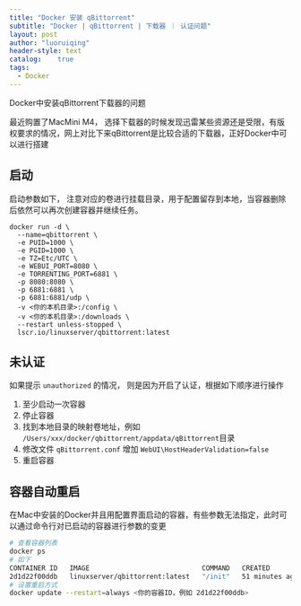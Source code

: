 ```yaml
---
title: "Docker 安装 qBittorrent"
subtitle: "Docker | qBittorrent | 下载器 ｜ 认证问题"
layout: post
author: "luoruiqing"
header-style: text
catalog:    true
tags:
  - Docker
---
```




Docker中安装qBittorrent下载器的问题

最近购置了MacMini M4， 选择下载器的时候发现迅雷某些资源还是受限，有版权要求的情况，网上对比下来qBittorrent是比较合适的下载器，正好Docker中可以进行搭建


## 启动

启动参数如下， 注意对应的卷进行挂载目录，用于配置留存到本地，当容器删除后依然可以再次创建容器并继续任务。


```shell
docker run -d \
  --name=qbittorrent \
  -e PUID=1000 \
  -e PGID=1000 \
  -e TZ=Etc/UTC \
  -e WEBUI_PORT=8080 \
  -e TORRENTING_PORT=6881 \
  -p 8080:8080 \
  -p 6881:6881 \
  -p 6881:6881/udp \
  -v <你的本机目录>:/config \
  -v <你的本机目录>:/downloads \
  --restart unless-stopped \
  lscr.io/linuxserver/qbittorrent:latest

```


## 未认证

如果提示 `unauthorized` 的情况， 则是因为开启了认证，根据如下顺序进行操作

1. 至少启动一次容器
2. 停止容器
3. 找到本地目录的映射卷地址，例如 `/Users/xxx/docker/qbittorrent/appdata/qBittorrent`目录
4. 修改文件 `qBittorrent.conf` 增加 `WebUI\HostHeaderValidation=false`
5. 重启容器


## 容器自动重启

在Mac中安装的Docker并且用配置界面启动的容器，有些参数无法指定，此时可以通过命令行对已启动的容器进行参数的变更


```bash
# 查看容器列表
docker ps
# 如下
CONTAINER ID   IMAGE                            COMMAND   CREATED          STATUS          PORTS                                                                     NAMES
2d1d22f00ddb   linuxserver/qbittorrent:latest   "/init"   51 minutes ago   Up 49 minutes   0.0.0.0:6881->6881/tcp, 0.0.0.0:6881->6881/udp, 0.0.0.0:8080->8080/tcp   qbittorrent
# 设置重启方式
docker update --restart=always <你的容器ID，例如 2d1d22f00ddb>
```